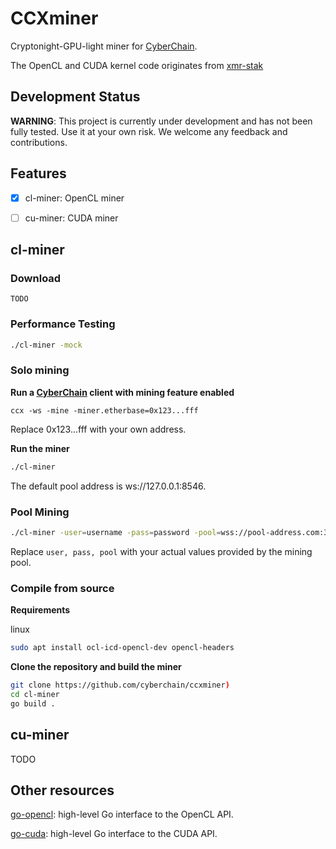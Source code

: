 # CCXminer

Cryptonight-GPU-light miner for [CyberChain](https://github.com/cyberchain/ccx).


The OpenCL and CUDA kernel code originates from [xmr-stak](https://github.com/fireice-uk/xmr-stak/tree/master/xmrstak/backend)


## Development Status

**WARNING**: This project is currently under development and has not been fully tested. Use it at your own risk. We welcome any feedback and contributions.

## Features

- [x] cl-miner: OpenCL miner
- [ ] cu-miner: CUDA miner


## cl-miner

### Download
```
TODO
```

### Performance Testing

```bash
./cl-miner -mock
```

### Solo mining

**Run a [CyberChain](https://github.com/cyberchain/ccx) client with mining feature enabled**
```
ccx -ws -mine -miner.etherbase=0x123...fff
```
Replace 0x123...fff with your own address.

**Run the miner**
```bash
./cl-miner
```
The default pool address is ws://127.0.0.1:8546.

### Pool Mining
```bash
./cl-miner -user=username -pass=password -pool=wss://pool-address.com:3333
```
Replace `user, pass, pool` with your actual values provided by the mining pool.

### Compile from source

**Requirements**

linux
```bash
sudo apt install ocl-icd-opencl-dev opencl-headers
```

**Clone the repository and build the miner**
```bash
git clone https://github.com/cyberchain/ccxminer)
cd cl-miner
go build .
```

## cu-miner

TODO

## Other resources

[go-opencl](https://github.com/nexis-dev/go-opencl): high-level Go interface to the OpenCL API.

[go-cuda](https://github.com/nexis-dev/go-cuda): high-level Go interface to the CUDA API.